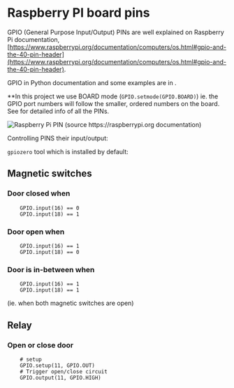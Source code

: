 # Raspberry PI board pins

GPIO (General Purpose Input/Output) PINs are well explained on Raspberry Pi documentation, 
[https://www.raspberrypi.org/documentation/computers/os.html#gpio-and-the-40-pin-header](https://www.raspberrypi.org/documentation/computers/os.html#gpio-and-the-40-pin-header).

GPIO in Python documentation and some examples are in [](https://sourceforge.net/p/raspberry-gpio-python/wiki/BasicUsage/). 

**In this project we use BOARD mode (`GPIO.setmode(GPIO.BOARD)`) ie. the GPIO port numbers will follow the smaller, ordered numbers on the board. See [](https://pinout.xyz) for detailed info of all the PINs.

![Raspberry Pi PIN (source https://raspberrypi.org documentation)](https://www.raspberrypi.org/documentation/computers/images/GPIO.png)

Controlling PINS their input/output: [](https://www.raspberrypi.org/documentation/computers/os.html#gpio-in-python)

`gpiozero` tool which is installed by default: [](https://gpiozero.readthedocs.io/en/stable/)

## Magnetic switches

### Door closed when

        GPIO.input(16) == 0
        GPIO.input(18) == 1

### Door open when

        GPIO.input(16) == 1
        GPIO.input(18) == 0

### Door is in-between when

        GPIO.input(16) == 1
        GPIO.input(18) == 1

(ie. when both magnetic switches are open)

## Relay

### Open or close door

        # setup
        GPIO.setup(11, GPIO.OUT)
        # Trigger open/close circuit
        GPIO.output(11, GPIO.HIGH)
